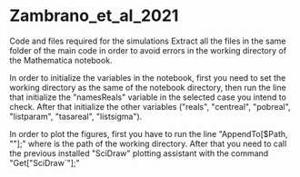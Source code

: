 # Zambrano_et_al_2021
Code and files required for the simulations
 Extract all the files in the same folder of the main code in order to avoid errors in the working directory of the Mathematica notebook. 
 
 In order to initialize the variables in the notebook, first you need to set the working directory as the same of the notebook directory, 
 then run the line that initialize the "namesReals" variable in the selected case you intend to check. After that
 initialize the other variables ("reals", "centreal", "pobreal", "listparam", "tasareal", "listsigma").
 
 In order to plot the figures, first you have to run the line "AppendTo[$Path, "<workingDirectory>"];" where <workingDirectory> is the path
 of the working directory. After that you need to call the previous installed "SciDraw" plotting assistant with the command "Get["SciDraw`"];"
